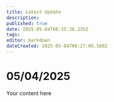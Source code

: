 ```yaml
---
title: Latest Update
description: 
published: true
date: 2025-05-04T06:35:26.235Z
tags: 
editor: markdown
dateCreated: 2025-05-04T06:27:06.560Z
---
```


# 05/04/2025
Your content here